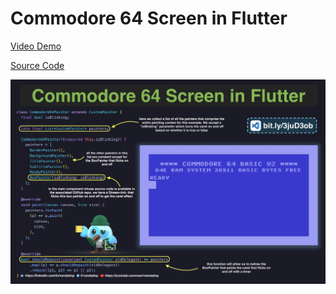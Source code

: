 # Commodore 64 Screen in Flutter

[Video Demo](https://youtu.be/Kj639jHjeaw)

[Source Code](commodore-64-screen-in-flutter.dart)

![](commodore-64-screen-in-flutter.jpg)

